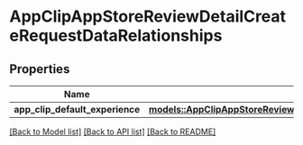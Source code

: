 # AppClipAppStoreReviewDetailCreateRequestDataRelationships

## Properties

Name | Type | Description | Notes
------------ | ------------- | ------------- | -------------
**app_clip_default_experience** | [**models::AppClipAppStoreReviewDetailCreateRequestDataRelationshipsAppClipDefaultExperience**](AppClipAppStoreReviewDetailCreateRequest_data_relationships_appClipDefaultExperience.md) |  | 

[[Back to Model list]](../README.md#documentation-for-models) [[Back to API list]](../README.md#documentation-for-api-endpoints) [[Back to README]](../README.md)


